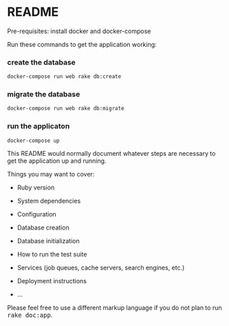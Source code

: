 # README

Pre-requisites: install docker and docker-compose

Run these commands to get the application working:

### create the database
```bash
docker-compose run web rake db:create
```

### migrate the database
```bash
docker-compose run web rake db:migrate
```

### run the applicaton
```bash
docker-compose up
```




This README would normally document whatever steps are necessary to get the
application up and running.

Things you may want to cover:

* Ruby version

* System dependencies

* Configuration

* Database creation

* Database initialization

* How to run the test suite

* Services (job queues, cache servers, search engines, etc.)

* Deployment instructions

* ...


Please feel free to use a different markup language if you do not plan to run
<tt>rake doc:app</tt>.
